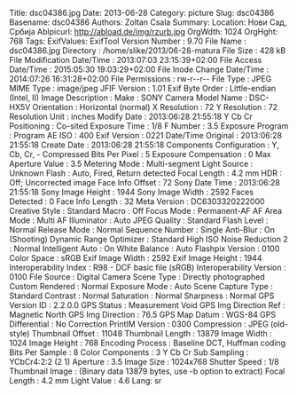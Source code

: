 Title: dsc04386.jpg
Date: 2013-06-28
Category: picture
Slug: dsc04386
Basename: dsc04386
Authors: Zoltan Csala
Summary:
Location: Нови Сад, Србија
Ablpicurl: http://abload.de/img/rzurb.jpg
OrgWdth: 1024
OrgHght: 768
Tags:
ExifValues: ExifTool Version Number : 9.70
            File Name : dsc04386.jpg
            Directory : /home/slike/2013/06-28-matura
            File Size : 428 kB
            File Modification Date/Time : 2013:07:03 23:15:39+02:00
            File Access Date/Time : 2015:05:30 19:03:29+02:00
            File Inode Change Date/Time : 2014:07:26 16:31:28+02:00
            File Permissions : rw-r--r--
            File Type : JPEG
            MIME Type : image/jpeg
            JFIF Version : 1.01
            Exif Byte Order : Little-endian (Intel, II)
            Image Description :
            Make : SONY
            Camera Model Name : DSC-HX5V
            Orientation : Horizontal (normal)
            X Resolution : 72
            Y Resolution : 72
            Resolution Unit : inches
            Modify Date : 2013:06:28 21:55:18
            Y Cb Cr Positioning : Co-sited
            Exposure Time : 1/8
            F Number : 3.5
            Exposure Program : Program AE
            ISO : 400
            Exif Version : 0221
            Date/Time Original : 2013:06:28 21:55:18
            Create Date : 2013:06:28 21:55:18
            Components Configuration : Y, Cb, Cr, -
            Compressed Bits Per Pixel : 5
            Exposure Compensation : 0
            Max Aperture Value : 3.5
            Metering Mode : Multi-segment
            Light Source : Unknown
            Flash : Auto, Fired, Return detected
            Focal Length : 4.2 mm
            HDR : Off; Uncorrected image
            Face Info Offset : 72
            Sony Date Time : 2013:06:28 21:55:18
            Sony Image Height : 1944
            Sony Image Width : 2592
            Faces Detected : 0
            Face Info Length : 32
            Meta Version : DC6303320222000
            Creative Style : Standard
            Macro : Off
            Focus Mode : Permanent-AF
            AF Area Mode : Multi
            AF Illuminator : Auto
            JPEG Quality : Standard
            Flash Level : Normal
            Release Mode : Normal
            Sequence Number : Single
            Anti-Blur : On (Shooting)
            Dynamic Range Optimizer : Standard
            High ISO Noise Reduction 2 : Normal
            Intelligent Auto : On
            White Balance : Auto
            Flashpix Version : 0100
            Color Space : sRGB
            Exif Image Width : 2592
            Exif Image Height : 1944
            Interoperability Index : R98 - DCF basic file (sRGB)
            Interoperability Version : 0100
            File Source : Digital Camera
            Scene Type : Directly photographed
            Custom Rendered : Normal
            Exposure Mode : Auto
            Scene Capture Type : Standard
            Contrast : Normal
            Saturation : Normal
            Sharpness : Normal
            GPS Version ID : 2.2.0.0
            GPS Status : Measurement Void
            GPS Img Direction Ref : Magnetic North
            GPS Img Direction : 76.5
            GPS Map Datum : WGS-84
            GPS Differential : No Correction
            PrintIM Version : 0300
            Compression : JPEG (old-style)
            Thumbnail Offset : 11048
            Thumbnail Length : 13879
            Image Width : 1024
            Image Height : 768
            Encoding Process : Baseline DCT, Huffman coding
            Bits Per Sample : 8
            Color Components : 3
            Y Cb Cr Sub Sampling : YCbCr4:2:2 (2 1)
            Aperture : 3.5
            Image Size : 1024x768
            Shutter Speed : 1/8
            Thumbnail Image : (Binary data 13879 bytes, use -b option to extract)
            Focal Length : 4.2 mm
            Light Value : 4.6
Lang: sr

